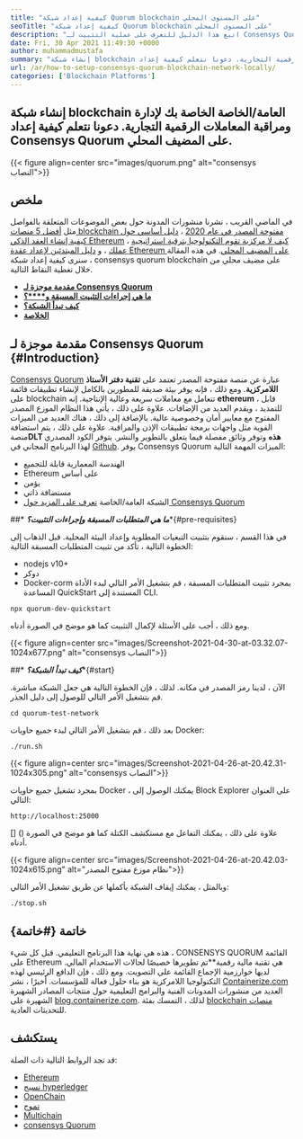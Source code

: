 ```yaml
---
title: "كيفية إعداد شبكة Quorum blockchain على المستوى المحلي" 
seoTitle: "كيفية إعداد شبكة Quorum blockchain على المستوى المحلي" 
description: "اتبع هذا الدليل للتعرف على عملية التثبيت لـ Consensys Quorum blockchain على المضيف المحلي. Consensys Quorum هو blockchain القائم على الأثير المصدر." 
date: Fri, 30 Apr 2021 11:49:30 +0000
author: muhammadmustafa
summary: "إنشاء شبكة blockchain العامة/الخاصة الخاصة بك لإدارة ومراقبة المعاملات الرقمية التجارية. دعونا نتعلم كيفية إعداد Consensys Quorum على المضيف المحلي." 
url: /ar/how-to-setup-consensys-quorum-blockchain-network-locally/
categories: ['Blockchain Platforms']
---
```


## إنشاء شبكة blockchain العامة/الخاصة الخاصة بك لإدارة ومراقبة المعاملات الرقمية التجارية. دعونا نتعلم كيفية إعداد Consensys Quorum على المضيف المحلي.

{{< figure align=center src="images/quorum.png" alt="consensys النصاب">}}


## ملخص
في الماضي القريب ، نشرنا منشورات المدونة حول بعض الموضوعات المتعلقة بالفواصل مثل [أفضل 5 منصات blockchain مفتوحة المصدر في عام 2020][1] ، [دليل أساسي حول كيفية إنشاء العقد الذكي Ethereum][2] ، [كيف لا مركزية تقوم التكنولوجيا بترقية استراتيجية عملك][3] ، و [دليل المبتدئين لإعداد عقدة Ethereum على المضيف المحلي][4]. في هذه المقالة ، سنرى كيفية إعداد شبكة consensys quorum blockchain على مضيف محلي من خلال تغطية النقاط التالية.
* **[مقدمة موجزة لـ Consensys Quorum][5]** 
* **[ما هي إجراءات التثبيت المسبقة و****؟][6]**
* **[كيف تبدأ الشبكة؟][7]** 
* **[الخلاصة][8]** 

## **مقدمة موجزة لـ Consensys Quorum** {#Introduction}

[Consensys Quorum][9] عبارة عن منصة مفتوحة المصدر تعتمد على **تقنية دفتر الأستاذ اللامركزية**. ومع ذلك ، فإنه يوفر بيئة صديقة للمطورين بالكامل لإنشاء تطبيقات قائمة على blockchain تتعامل مع معاملات سريعة وعالية الإنتاجية. إنه **ethereum** ، قابل للتمديد ، ويقدم العديد من الإضافات. علاوة على ذلك ، يأتي هذا النظام الموزع المصدر المفتوح مع معايير أمان وخصوصية عالية. بالإضافة إلى ذلك ، هناك العديد من الميزات القوية مثل واجهات برمجة تطبيقات الإذن والمراقبة. علاوة على ذلك ، يتم استضافة منصة**DLT هذه** وتوفر وثائق مفصلة فيما يتعلق بالتطوير والنشر. يتوفر الكود المصدري لهذا البرنامج المجاني في [Github][10].
يوفر Consensys Quorum الميزات المهمة التالية:
  * الهندسة المعمارية قابلة للتجميع
  * Ethereum على أساس
  * يؤمن
  * مستضافة ذاتي
  * الشبكة العامة/الخاصة
[تعرف على المزيد حول Consensys Quorum][11]

##* ***ما هي المتطلبات المسبقة وإجراءات التثبيت؟****{#pre-requisites}

في هذا القسم ، سنقوم بتثبيت التبعيات المطلوبة وإعداد البيئة المحلية. قبل الذهاب إلى الخطوة التالية ، تأكد من تثبيت المتطلبات المسبقة التالية:
  * nodejs v10+
  * دوكر
  * Docker-corm
بمجرد تثبيت المتطلبات المسبقة ، قم بتشغيل الأمر التالي لبدء الأداة المساعدة QuickStart المستندة إلى CLI.
```
npx quorum-dev-quickstart
```
ومع ذلك ، أجب على الأسئلة لإكمال التثبيت كما هو موضح في الصورة أدناه.

{{< figure align=center src="images/Screenshot-2021-04-30-at-03.32.07-1024x677.png" alt="consensys النصاب">}}


##* ***كيف تبدأ الشبكة؟****{#start}

الآن ، لدينا رمز المصدر في مكانه. لذلك ، فإن الخطوة التالية هي جعل الشبكة مباشرة.
قم بتشغيل الأمر التالي للوصول إلى دليل الجذر.
```
cd quorum-test-network
```
بعد ذلك ، قم بتشغيل الأمر التالي لبدء جميع حاويات Docker:
```
./run.sh
```

{{< figure align=center src="images/Screenshot-2021-04-26-at-20.42.31-1024x305.png" alt="consensys النصاب">}}

بمجرد تشغيل جميع حاويات Docker ، يمكنك الوصول إلى Block Explorer على العنوان التالي:
```
http://localhost:25000
```
[] ()
علاوة على ذلك ، يمكنك التفاعل مع مستكشف الكتلة كما هو موضح في الصورة أدناه.

{{< figure align=center src="images/Screenshot-2021-04-26-at-20.42.03-1024x615.png" alt="نظام موزع مفتوح المصدر">}}

وبالمثل ، يمكنك إيقاف الشبكة بأكملها عن طريق تشغيل الأمر التالي:
```
./stop.sh 
```

## خاتمة {#خاتمة}

هذه هي نهاية هذا البرنامج التعليمي. قبل كل شيء ، CONSENSYS QUORUM القائمة على Ethereum هي تقنية مالية رقمية**تم تطويرها خصيصًا لحالات الاستخدام المالي. لديها خوارزمية الإجماع القائمة على التصويت. ومع ذلك ، فإن الدافع الرئيسي لهذه التكنولوجيا اللامركزية هو بناء حلول فعالة للمؤسسات.
أخيرًا ، نشر [Containerize.com][12] العديد من منشورات المدونات الفنية والبرامج التعليمية حول منتجات المصادر الشهيرة الشهيرة على [blog.containerize.com][13]. لذلك ، التمسك بفئة [blockchain منصات][14] للتحديثات العادية.

## يستكشف
قد تجد الروابط التالية ذات الصلة:
  * [Ethereum][15]
  * [نسيج hyperledger][16]
  * [OpenChain][17]
  * [تموج][18]
  * [Multichain][19]
  * [consensys Quorum][9]



[1]: https://blog.containerize.com/blockchain-platforms/top-5-open-source-blockchain-platforms-in-2020/
[2]: https://blog.containerize.com/
[3]: https://blog.containerize.com/2020/11/27/how-decentralized-technology-upgrades-your-business-strategy/
[4]: https://blog.containerize.com/2020/12/23/a-beginners-guide-to-setup-ethereum-node-on-localhost/
[5]: #Introduction
[6]: #pre-requisites
[7]: #start
[8]: #Conclusion
[9]: https://products.containerize.com/blockchain-platforms/consensys-quorum
[10]: https://github.com/ConsenSys/quorum
[11]: https://consensys.net/quorum/
[12]: https://www.containerize.com/
[13]: https://blog.containerize.com/
[14]: https://products.containerize.com/blockchain-platforms/
[15]: https://products.containerize.com/blockchain-platforms/ethereum
[16]: https://products.containerize.com/blockchain-platforms/hyperledger-fabric
[17]: https://products.containerize.com/blockchain-platforms/openchain
[18]: https://products.containerize.com/blockchain-platforms/ripple
[19]: https://products.containerize.com/blockchain-platforms/multichain

